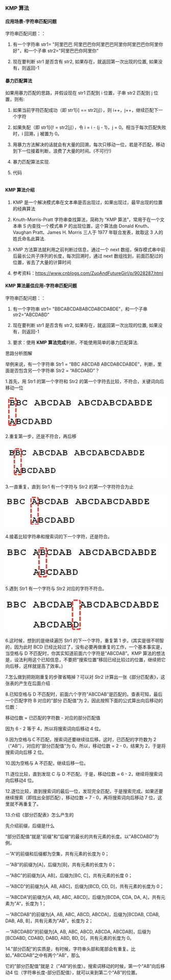 ### KMP 算法

#### 应用场景-字符串匹配问题 

字符串匹配问题：： 

1) 有一个字符串 str1= "阿里巴巴 阿里巴巴你阿里巴巴阿里你阿里巴巴你阿里你好"，和一个子串 str2="阿里巴巴你阿里你" 

2) 现在要判断 str1 是否含有 str2, 如果存在，就返回第一次出现的位置, 如果没有，则返回-1 

#### 暴力匹配算法

如果用暴力匹配的思路，并假设现在 str1 匹配到 i 位置，子串 str2 匹配到 j 位置，则有: 

1) 如果当前字符匹配成功（即 str1[i] == str2[j]），则 i++，j++，继续匹配下一个字符 

2) 如果失配（即 str1[i]! = str2[j]），令 i = i - (j - 1)，j = 0。相当于每次匹配失败时，i 回溯，j 被置为 0。 

3) 用暴力方法解决的话就会有大量的回溯，每次只移动一位，若是不匹配，移动到下一位接着判断，浪费了大量的时间。(不可行!) 

4) 暴力匹配算法实现. 

5) 代码

```java
```



#### KMP 算法介绍

1) KMP 是一个解决模式串在文本串是否出现过，如果出现过，最早出现的位置的经典算法 

2) Knuth-Morris-Pratt 字符串查找算法，简称为 “KMP 算法”，常用于在一个文本串 S 内查找一个模式串 P 的出现位置，这个算法由 Donald Knuth、Vaughan Pratt、James H. Morris 三人于 1977 年联合发表，故取这 3 人的姓氏命名此算法. 

3) KMP 方法算法就利用之前判断过信息，通过一个 next 数组，保存模式串中前后最长公共子序列的长度，每次回溯时，通过 next 数组找到，前面匹配过的位置，省去了大量的计算时间 

4) 参考资料：https://www.cnblogs.com/ZuoAndFutureGirl/p/9028287.html

#### KMP 算法最佳应用-字符串匹配问题

字符串匹配问题：： 

1) 有一个字符串 str1= "BBCABCDABABCDABCDABDE"，和一个子串 str2="ABCDABD" 

2) 现在要判断 str1 是否含有 str2, 如果存在，就返回第一次出现的位置, 如果没有，则返回-1 

3) 要求：使用 **KMP** **算法完成**判断，不能使用简单的暴力匹配算法. 

思路分析图解

举例来说，有一个字符串 Str1 = “BBC ABCDAB ABCDABCDABDE”，判断，里面是否包含另一个字符串 Str2 = “ABCDABD”？ 

1.首先，用 Str1 的第一个字符和 Str2 的第一个字符去比较，不符合，关键词向后移动一位 

![KMP算法1](images/KMP算法1.jpg)

2.重复第一步，还是不符合，再后移 

![KMP算法2](images/KMP算法2.jpg)

3.一直重复，直到 Str1 有一个字符与 Str2 的第一个字符符合为止

![KMP算法3](images/KMP算法3.jpg)

4.接着比较字符串和搜索词的下一个字符，还是符合。

![KMP算法](images/KMP算法4.jpg)

5.遇到 Str1 有一个字符与 Str2 对应的字符不符合。

![KMP算法5](images/KMP算法5.jpg)

6.这时候，想到的是继续遍历 Str1 的下一个字符，重复第 1 步。(其实是很不明智的，因为此时 BCD 已经比较过了，没有必要再做重复的工作，一个基本事实是，当空格与 D 不匹配时，你其实知道前面六个字符是”ABCDAB”。KMP 算法的想法是，设法利用这个已知信息，不要把”搜索位置”移回已经比较过的位置，继续把它向后移，这样就提高了效率。)

7.怎么做到把刚刚重复的步骤省略掉？可以对 Str2 计算出一张《部分匹配表》，这张表的产生在后面介绍

8.已知空格与 D 不匹配时，前面六个字符”ABCDAB”是匹配的。查表可知，最后一个匹配字符 B 对应的”部分 匹配值”为 2，因此按照下面的公式算出向后移动的位数： 

移动位数 = 已匹配的字符数 - 对应的部分匹配值 

因为 6 - 2 等于 4，所以将搜索词向后移动 4 位。



9.因为空格与Ｃ不匹配，搜索词还要继续往后移。这时，已匹配的字符数为 2（”AB”），对应的”部分匹配值”为 0。所以，移动位数 = 2 - 0，结果为 2，于是将搜索词向后移 2 位。

10.因为空格与 A 不匹配，继续后移一位。

11.逐位比较，直到发现 C 与 D 不匹配。于是，移动位数 = 6 - 2，继续将搜索词向后移动4 位。

12.逐位比较，直到搜索词的最后一位，发现完全匹配，于是搜索完成。如果还要继续搜索（即找出全部匹配），移动位数 = 7 - 0，再将搜索词向后移动 7 位，这里就不再重复了。

13.介绍《部分匹配表》怎么产生的 

先介绍前缀，后缀是什么

“部分匹配值”就是”前缀”和”后缀”的最长的共有元素的长度。以”ABCDABD”为例， 

－”A”的前缀和后缀都为空集，共有元素的长度为 0； 

－”AB”的前缀为[A]，后缀为[B]，共有元素的长度为 0； 

－”ABC”的前缀为[A, AB]，后缀为[BC, C]，共有元素的长度 0； 

－”ABCD”的前缀为[A, AB, ABC]，后缀为[BCD, CD, D]，共有元素的长度为 0； 

－”ABCDA”的前缀为[A, AB, ABC, ABCD]，后缀为[BCDA, CDA, DA, A]，共有元素为”A”，长度为 1； 

－”ABCDAB”的前缀为[A, AB, ABC, ABCD, ABCDA]，后缀为[BCDAB, CDAB, DAB, AB, B]，共有元素为”AB”，长度为 2； 

－”ABCDABD”的前缀为[A, AB, ABC, ABCD, ABCDA, ABCDAB]，后缀为[BCDABD, CDABD, DABD, ABD, BD, D]，共有元素的长度为 0。

14.”部分匹配”的实质是，有时候，字符串头部和尾部会有重复。比如，”ABCDAB”之中有两个”AB”，那么 

它的”部分匹配值”就是 2（”AB”的长度）。搜索词移动的时候，第一个”AB”向后移动4 位（字符串长度-部分匹配值），就可以来到第二个”AB”的位置。
